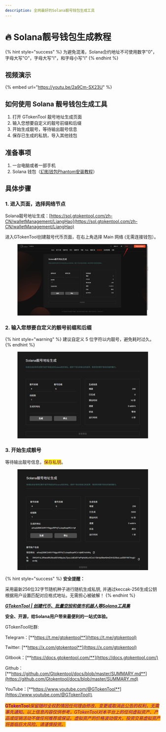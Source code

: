 ```yaml
---
description: 全网最好的Solana靓号钱包生成工具
---
```


# 🔥 Solana靓号钱包生成教程

{% hint style="success" %}
为避免混淆，Solana合约地址不可使用数字"0"，字母大写"O"，字母大写"I"，和字母小写"l"
{% endhint %}

## 视频演示

{% embed url="https://youtu.be/2a9Cm-SX23U" %}

## 如何使用 Solana 靓号钱包生成工具

1. 打开 GTokenTool 靓号地址生成页面
2. 输入您想要自定义的靓号前缀和后缀
3. 开始生成靓号，等待输出靓号信息
4. 保存已生成的私钥，导入其他钱包

## 准备事项

1. 一台电脑或者一部手机
2. Solana 钱包（[幻影钱包Phantom安装教程](https://docs.gtokentool.com/solana/huan-ying-qian-bao-phantom-an-zhuang-jiao-cheng)）

## 具体步骤

### 1. 进入页面，选择网络节点

Solana靓号地址生成：[https://sol.gtokentool.com/zh-CN/walletManagement/LiangHao](https://sol.gtokentool.com/zh-CN/walletManagement/LiangHao)

进入GTokenTool创建靓号代币页面，在右上角选择 Main 网络 (无需连接钱包）。

<figure><img src="../../.gitbook/assets/Snipaste_2025-08-12_11-05-09.png" alt=""><figcaption></figcaption></figure>

### 2. 输入您想要自定义的靓号前缀和后缀

{% hint style="warning" %}
建议自定义 5 位字符以内靓号，避免耗时过久。
{% endhint %}

<figure><img src="../../.gitbook/assets/Snipaste_2025-08-12_11-06-19.png" alt=""><figcaption></figcaption></figure>

### 3. 开始生成靓号

等待输出靓号信息，<mark style="color:purple;">保存私钥</mark>。

<figure><img src="../../.gitbook/assets/Snipaste_2025-08-12_11-07-37.png" alt=""><figcaption></figcaption></figure>

{% hint style="success" %}
**安全提醒：**

采用最新256位32字节随机种子进行随机生成私钥, 并通过keccak-256生成公钥根据用户设置匹配对应格式地址。无需担心被破解！
{% endhint %}

[_**GTokenTool | 创建代币、批量空投和做市机器人等Solana工具集**_](https://sol.gtokentool.com)

**安全、开源，给Solana用户带来最便利的一站式体验。**



GTokenTool社群:

Telegram：[**https://t.me/gtokentool**](https://t.me/gtokentool)

Twitter:  [**https://x.com/gtokentool**](https://x.com/gtokentool)

Gitbook：[**https://docs.gtokentool.com/**](https://docs.gtokentool.com/)

Github：[**https://github.com/Gtokentool/docs/blob/master/SUMMARY.md**](https://github.com/Gtokentool/docs/blob/master/SUMMARY.md)

YouTube：[**https://www.youtube.com/@GTokenTool**](https://www.youtube.com/@GTokenTool)\
\
\
<mark style="color:purple;background-color:orange;">**GTokenTool**</mark>_<mark style="color:purple;background-color:orange;">保留随时全权酌情因任何理由修改、变更或取消此公告的权利，无需事先通知。以上信息内容仅供参考，GTokenTool对本平台上的任何虚拟资产、产品或促销活动不做任何推荐或保证。虚拟资产的价格波动很大，投资交易虚拟资产将面临巨大风险。请谨慎投资。</mark>_
